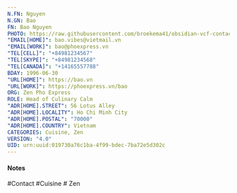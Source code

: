 ```yaml
---
N.FN: Nguyen
N.GN: Bao
FN: Bao Nguyen
PHOTO: https://raw.githubusercontent.com/broekema41/obsidian-vcf-contacts/refs/heads/master/assets/demo-data/avatars/avatar12.jpg
"EMAIL[HOME]": bao.vibes@vietmail.vn
"EMAIL[WORK]": bao@phoexpress.vn
"TEL[CELL]": "+84981234567"
"TEL[SKYPE]": "+84981234568"
"TEL[CANADA]": "+14165557788"
BDAY: 1996-06-30
"URL[HOME]": https://bao.vn
"URL[WORK]": https://phoexpress.vn/bao
ORG: Zen Pho Express
ROLE: Head of Culinary Calm
"ADR[HOME].STREET": 56 Lotus Alley
"ADR[HOME].LOCALITY": Ho Chi Minh City
"ADR[HOME].POSTAL": "70000"
"ADR[HOME].COUNTRY": Vietnam
CATEGORIES: Cuisine, Zen
VERSION: "4.0"
UID: urn:uuid:019730a76c1ba-4f99-bdec-7ba72e5d302c
---
```

#### Notes



#Contact #Cuisine # Zen
